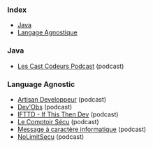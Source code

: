 ### Index

* [Java](#java)
* [Langage Agnostique](#language-agnostic)

### Java

* [Les Cast Codeurs Podcast](https://lescastcodeurs.com) (podcast)


### Language Agnostic


* [Artisan Developpeur](https://artisandeveloppeur.fr/podcast) (podcast)
* [Dev'Obs](https://devobs.p7t.tech) (podcast)
* [IFTTD - If This Then Dev](https://ifttd.io) (podcast)
* [Le Comptoir Sécu](https://www.comptoirsecu.fr) (podcast)
* [Message à caractère informatique](https://www.clever-cloud.com/fr/podcast) (podcast)
* [NoLimitSecu](https://www.nolimitsecu.fr) (podcast)
